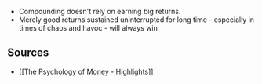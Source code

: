 - Compounding doesn't rely on earning big returns.
- Merely good returns sustained uninterrupted for long time - especially in times of chaos and havoc - will always win

## Sources
- [[The Psychology of Money - Highlights]]